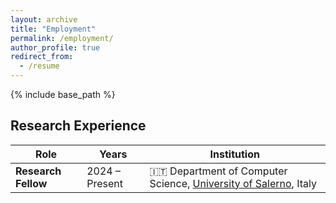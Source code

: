 ```yaml
---
layout: archive
title: "Employment"
permalink: /employment/
author_profile: true
redirect_from:
  - /resume
---
```


{% include base_path %}

## Research Experience

| Role              | Years          | Institution                                                                                     | 
|-------------------|----------------|--------------------------------------------------------------------------------------------------|
| **Research Fellow** | 2024 – Present | 🇮🇹 Department of Computer Science, [University of Salerno](https://web.unisa.it/en/university), Italy| 
